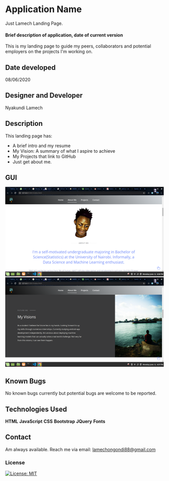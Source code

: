 # Application Name
Just Lamech Landing Page.

#### Brief description of application, date of current version
This is my landing page to guide my peers, collaborators and potential employers on the projects I'm working on.

## Date developed
08/06/2020

## Designer and Developer
Nyakundi Lamech

## Description

This landing page has:
- A brief intro and my resume
- My Vision: A summary of what I aspire to achieve
- My Projects that link to GitHub
- Just get about me.

## GUI
![image.png](images/just_lamech1.png)
![image.png](images/just_lamech2.png)

## Known Bugs

No known bugs currently but potential bugs are welcome to be reported.

## Technologies Used
**HTML**
**JavaScript**
**CSS**
**Bootstrap**
**JQuery**
**Fonts**
## Contact 
Am always available. Reach me via email: lamechongondi88@gmail.com

### License
[![License: MIT](https://img.shields.io/badge/License-MIT-yellow.svg)](https://opensource.org/licenses/MIT)
